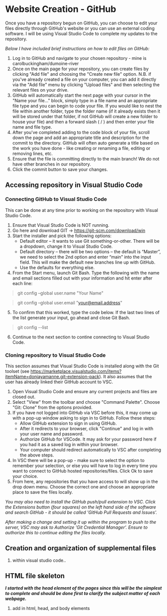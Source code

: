 # Website Creation - GitHub
Once you have a repository begun on GitHub, you can choose to edit your files directly through GitHub's website or you can use an external coding software. I will be using Visual Studio Code to complete my updates to the repository.

*Below I have included brief instructions on how to edit files on GitHub:*
1. Log in to GitHub and navigate to your chosen repository - mine is carolbuckingham/dumoine-river
2. Once on the main page for your repository, you can create files by clicking "Add file" and choosing the "Create new file" option. 
N.B. if you've already created a file on your computer, you can add it directly via the "Add file" menu by clicking "Upload files" and then selecting the relevant files on your drive.
3. GitHub will automatically start the next page with your cursor in the "Name your file..." block, simply type in a file name and an appropriate file type and you can begin to code your file. If you would like to nest the file within another folder, type the folder name (if it already exists then it will be stored under that folder, if not GitHub will create a new folder to house your file) and then a forward slash ( / ) and then enter your file name and file type.
4. After you've completed adding to the code block of your file, scroll down the page and add an appropriate title and description for the commit to the directory. GitHub will often auto generate a title based on the work you have done - like creating or renaming a file, editing or removing lines, etc.
5. Ensure that the file is committing directly to the main branch! We do not have other branches in our repository.
6. Click the commit button to save your changes.

## Accessing repository in Visual Studio Code
### Connecting GitHub to Visual Studio Code
This can be done at any time prior to working on the repository with Visual Studio Code.
1. Ensure that Visual Studio Code is NOT running.
2. Go here and download GIT → https://git-scm.com/download/win
3. Start the installer and pick the following options:
    - Default editor – it wants to use Git something-or-other. There will be a dropdown, change it to Visual Studio Code.
    - Default directory – there will be two options – the default is “Master”, we need to select the 2nd option and enter “main” into the input field. This will make the default new branches line up with GitHub.
    - Use the defaults for everything else.
4. From the Start menu, launch Git Bash. Type the following with the name and email sections filled out with your information and hit enter after each line:

> git config –global user.name "Your Name"

> git config –global user.email "your@email.address"

5. To confirm that this worked, type the code below. If the last two lines of the list generate your input, go ahead and close Git Bash.

> git config --list

6. Continue to the next section to contine connecting to Visual Studio Code.

### Cloning repository to Visual Studio Code
This section assumes that Visual Studio Code is installed along with the Git toolset (see https://marketplace.visualstudio.com/items?itemName=donjayamanne.git-extension-pack). It also assumes that the user has already linked their GitHub account to VSC.
1. Open Visual Studio Code and ensure any current projects and files are closed out.
2. Select "View" from the toolbar and choose "Command Palette". Choose "Git: Clone" from the options provided.
3. If you have not logged into GitHub via VSC before this, it may come up with a pop-up window asking to sign in to GitHub. Follow these steps:
    - Allow GitHub extension to sign in using GitHub.
    - After it redirects to your browser, click "Continue" and log in with your user name and password.
    - Authorize GitHub for VSCode. It may ask for your password here if you had it as a saved log in within your browser.
    - Your computer should redirect automatically to VSC after completing the above steps.
4. In VSC there will be a pop-up - make sure to select the option to remember your selection, or else you will have to log in every time you want to connect to GitHub hosted repositories/files. Click Ok to save your choice.
5. From here, any repositories that you have access to will show up in the drop down menu. Choose the correct one and choose an appropriate place to save the files locally.

*You may also need to install the GitHub push/pull extension to VSC. Click the Extensions button (four squares) on the left hand side of the software and search GitHub - it should be called 'GitHub Pull Requests and Issues'.*

*After making a change and setting it up within the program to push to the server, VSC may ask to Authorize 'Git Credential Manager'. Ensure to authorize this to continue editing the files locally.*
## Creation and organization of supplemental files
1. within visual studio code..

## HTML file skeleton
***I started with the head element of the pages since this will be the simplest to complete and should be done first to clarify the subject matter of each webpage.***
1. add in html, head, and body elements
